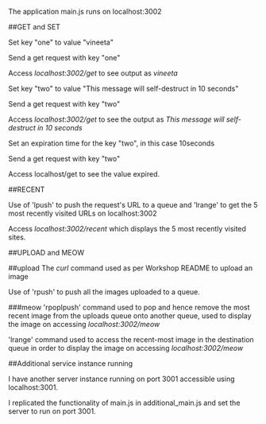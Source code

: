 The application main.js runs on localhost:3002

##GET and SET

Set key "one" to value "vineeta"

Send a get request with key "one"

Access *localhost:3002/get* to see output as *vineeta*

Set key "two" to value "This message will self-destruct in 10 seconds"

Send a get request with key "two"

Access *localhost:3002/get* to see the output as *This message will self-destruct in 10 seconds*

Set an expiration time for the key "two", in this case 10seconds

Send a get request with key "two"

Access localhost/get to see the value expired.

##RECENT

Use of 'lpush' to push the request's URL to a queue and 'lrange' to get the 5 most recently visited URLs on localhost:3002

Access *localhost:3002/recent* which displays the 5 most recently visited sites.

##UPLOAD and MEOW

##upload
The *curl* command used as per Workshop README to upload an image

Use of 'rpush' to push all the images uploaded to a queue. 

###meow
'rpoplpush' command used to pop and hence remove the most recent image from the uploads queue onto another queue, used to display the image on accessing *localhost:3002/meow*

'lrange' command used to access the recent-most image in the destination queue in order to display the image on accessing *localhost:3002/meow*

##Additional service instance running

I have another server instance running on port 3001 accessible using localhost:3001. 

I replicated the functionality of main.js in additional_main.js and set the server to run on port 3001.

